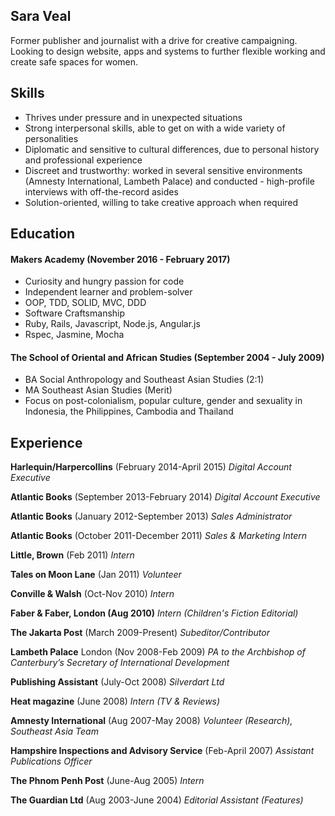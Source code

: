 ## Sara Veal

Former publisher and journalist with a drive for creative campaigning. Looking to design website, apps and systems to further flexible working and create safe spaces for women.

## Skills

- Thrives under pressure and in unexpected situations
- Strong interpersonal skills, able to get on with a wide variety of personalities
- Diplomatic and sensitive to cultural differences, due to personal history and professional experience
- Discreet and trustworthy: worked in several sensitive environments (Amnesty International, Lambeth Palace) and conducted - high-profile interviews with off-the-record asides
- Solution-oriented, willing to take creative approach when required

## Education

#### Makers Academy (November 2016 - February 2017)

- Curiosity and hungry passion for code
- Independent learner and problem-solver
- OOP, TDD, SOLID, MVC, DDD
- Software Craftsmanship
- Ruby, Rails, Javascript, Node.js, Angular.js
- Rspec, Jasmine, Mocha

#### The School of Oriental and African Studies (September 2004 - July 2009)

- BA Social Anthropology and Southeast Asian Studies (2:1)
- MA Southeast Asian Studies (Merit)
- Focus on post-colonialism, popular culture, gender and sexuality in Indonesia, the Philippines, Cambodia and Thailand

## Experience

**Harlequin/Harpercollins** (February 2014-April 2015)
*Digital Account Executive*

**Atlantic Books** (September 2013-February 2014)
*Digital Account Executive*

**Atlantic Books** (January 2012-September 2013)
*Sales Administrator*

**Atlantic Books** (October 2011-December 2011)
*Sales & Marketing Intern*

**Little, Brown** (Feb 2011)
*Intern*

**Tales on Moon Lane** (Jan 2011)
*Volunteer*

**Conville & Walsh** (Oct-Nov 2010)
*Intern*

**Faber & Faber, London (Aug 2010)**
*Intern (Children's Fiction Editorial)*

**The Jakarta Post** (March 2009-Present)
*Subeditor/Contributor*

**Lambeth Palace** London (Nov 2008-Feb 2009)
*PA to the Archbishop of Canterbury’s Secretary of International Development*

**Publishing Assistant** (July-Oct 2008)
*Silverdart Ltd*

**Heat magazine** (June 2008)
*Intern (TV & Reviews)*

**Amnesty International** (Aug 2007-May 2008)
*Volunteer (Research), Southeast Asia Team*

**Hampshire Inspections and Advisory Service** (Feb-April 2007)
*Assistant Publications Officer*

**The Phnom Penh Post** (June-Aug 2005)
*Intern*

**The Guardian Ltd** (Aug 2003-June 2004)
*Editorial Assistant (Features)*
